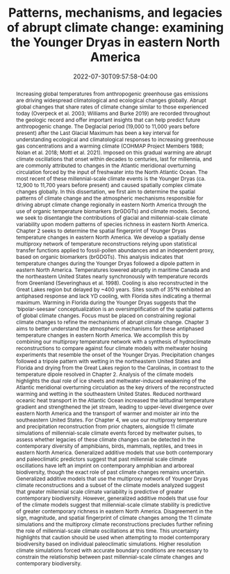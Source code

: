 ---
# Documentation: https://wowchemy.com/docs/managing-content/

title: "Patterns, mechanisms, and legacies of abrupt climate change: examining the Younger Dryas in eastern North America"

share: false

authors:
  - admin

date: '2022-07-30T09:57:58-04:00'
# doi: "10.1029/2020GL090031"

# Schedule page publish date (NOT publication's date).
publishDate: 2022-07-30T09:57:58-04:00

# Publication type.
# Legend: 0 = Uncategorized; 1 = Conference paper; 2 = Journal article;
# 3 = Preprint / Working Paper; 4 = Report; 5 = Book; 6 = Book section;
# 7 = Thesis; 8 = Patent
publication_types: ["7"]

# Publication name and optional abbreviated publication name.
publication: ""
publication_short: ""

abstract: "Increasing global temperatures from anthropogenic greenhouse gas emissions are driving widespread climatological and ecological changes globally. Abrupt global changes that share rates of climate change similar to those experienced today (Overpeck et al. 2003; Williams and Burke 2019) are recorded throughout the geologic record and offer important insights that can help predict future anthropogenic change. The Deglacial period (19,000 to 11,000 years before present) after the Last Glacial Maximum has been a key interval for understanding ecological and climatological responses to increasing greenhouse gas concentrations and a warming climate (COHMAP Project Members 1988; Nolan et al. 2018; Mottl et al. 2021). Imposed on this gradual warming are abrupt climate oscillations that onset within decades to centuries, last for millennia, and are commonly attributed to changes in the Atlantic meridional overturning circulation forced by the input of freshwater into the North Atlantic Ocean. The most recent of these millennial-scale climate events is the Younger Dryas (ca. 12,900 to 11,700 years before present) and caused spatially complex climate changes globally. In this dissertation, we first aim to determine the spatial patterns of climate change and the atmospheric mechanisms responsible for driving abrupt climate change regionally in eastern North America through the use of organic temperature biomarkers (brGDGTs) and climate models. Second, we seek to disentangle the contributions of glacial and millennial-scale climate variability upon modern patterns of species richness in eastern North America.

Chapter 2 seeks to determine the spatial fingerprint of Younger Dryas temperature changes in eastern North America. We develop a spatially dense multiproxy network of temperature reconstructions relying upon statistical transfer functions applied to fossil-pollen abundances and an independent proxy, based on organic biomarkers (brGDGTs). This analysis indicates that temperature changes during the Younger Dryas followed a dipole pattern in eastern North America. Temperatures lowered abruptly in maritime Canada and the northeastern United States nearly synchronously with temperature records from Greenland (Severinghaus et al. 1998). Cooling is also reconstructed in the Great Lakes region but delayed by ~400 years. Sites south of 35°N exhibited an antiphased response and lack YD cooling, with Florida sites indicating a thermal maximum. Warming in Florida during the Younger Dryas suggests that the ‘bipolar-seesaw’ conceptualization is an oversimplification of the spatial patterns of global climate changes. Focus must be placed on constraining regional climate changes to refine the mechanisms of abrupt climate change. Chapter 3 aims to better understand the atmospheric mechanisms for these antiphased temperature changes in eastern North America. We accomplish this by combining our multiproxy temperature network with a synthesis of hydroclimate reconstructions to compare against four climate models with meltwater hosing experiments that resemble the onset of the Younger Dryas. Precipitation changes followed a tripole pattern with wetting in the northeastern United States and Florida and drying from the Great Lakes region to the Carolinas, in contrast to the temperature dipole resolved in Chapter 2. Analysis of the climate models highlights the dual role of ice sheets and meltwater-induced weakening of the Atlantic meridional overturning circulation as the key drivers of the reconstructed warming and wetting in the southeastern United States. Reduced northward oceanic heat transport in the Atlantic Ocean increased the latitudinal temperature gradient and strengthened the jet stream, leading to upper-level divergence over eastern North America and the transport of warmer and moister air into the southeastern United States. For Chapter 4, we use our multiproxy temperature and precipitation reconstruction from prior chapters, alongside 11 climate simulations of millennial-scale climate events forced by meltwater pulses, to assess whether legacies of these climate changes can be detected in the contemporary diversity of amphibians, birds, mammals, reptiles, and trees in eastern North America. Generalized additive models that use both contemporary and paleoclimatic predictors suggest that past millennial scale climate oscillations have left an imprint on contemporary amphibian and arboreal biodiversity, though the exact role of past climate changes remains uncertain. Generalized additive models that use the multiproxy network of Younger Dryas climate reconstructions and a subset of the climate models analyzed suggest that greater millennial scale climate variability is predictive of greater contemporary biodiversity. However, generalized additive models that use four of the climate models suggest that millennial-scale climate stability is predictive of greater contemporary richness in eastern North America. Disagreement in the sign, magnitude, and spatial fingerprint of climate changes among the 11 climate simulations and the multiproxy climate reconstructions precludes further refining the role of millennial-scale climate oscillations at this time. This uncertainty highlights that caution should be used when attempting to model contemporary biodiversity based on individual paleoclimatic simulations. Higher resolution climate simulations forced with accurate boundary conditions are necessary to constrain the relationship between past millennial-scale climate changes and contemporary biodiversity."

# Summary. An optional shortened abstract.
summary: ""

tags: [Paleoclimatology, Fossil-pollen, brGDGT, Biodiversity, Climate Model]
categories: [Paleoclimatology, Fossil-pollen, brGDGT, Biodiversity, Climate Model]
featured: false

# Custom links (optional).
#   Uncomment and edit lines below to show custom links.
# links:
# - name: Follow
#   url: https://twitter.com
#   icon_pack: fab
#   icon: twitter

url_pdf:
url_code:
url_dataset:
url_poster:
url_project:
url_slides:
url_source:
url_video:

# Featured image
# To use, add an image named `featured.jpg/png` to your page's folder. 
# Focal points: Smart, Center, TopLeft, Top, TopRight, Left, Right, BottomLeft, Bottom, BottomRight.
image:
  caption: ""
  focal_point: ""
  preview_only: false

# Associated Projects (optional).
#   Associate this publication with one or more of your projects.
#   Simply enter your project's folder or file name without extension.
#   E.g. `internal-project` references `content/project/internal-project/index.md`.
#   Otherwise, set `projects: []`.
projects: []

# Slides (optional).
#   Associate this publication with Markdown slides.
#   Simply enter your slide deck's filename without extension.
#   E.g. `slides: "example"` references `content/slides/example/index.md`.
#   Otherwise, set `slides: ""`.
slides: ""
---
